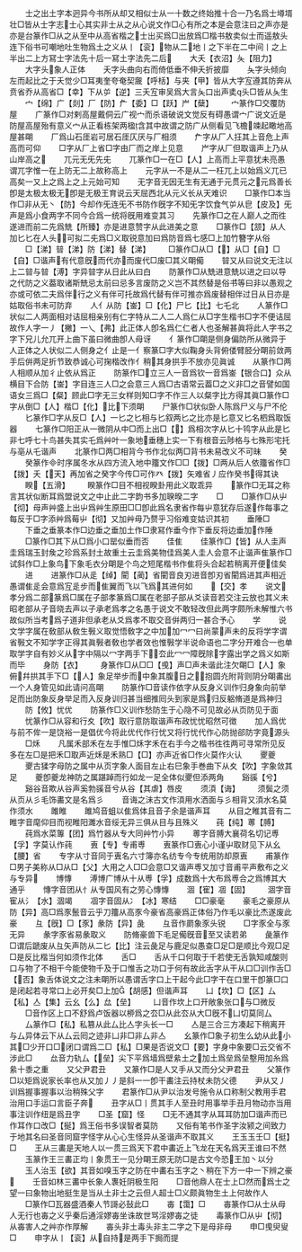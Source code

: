 <!-- { "loadSidebar": true } -->
　　士之出土字本迥异今书所从却又相似士从一十数之终始推十合一乃名爲士壿壻壮□皆从士字志士心其实非士从之从心说文作□心有所之本是会意注曰之声亦是亦是台篆作□从之从至中从高省楷之士出买爲□出放爲□楷书敖卖似士而遥敖头连下俗书可嘲地吐生物爲土之义从丨【衮】物从二地丨之下半在二中间丨之上半出二上方冩士字法先十后一冩土字法先二后
　　大夭【衣沼】夨【阻力】
　　大字头象人正体
　　夭字头曲向右而倚低垂不伸夭折披靡
　　夨字头倾向左而起比之于夭觉少□耳夷奎夸奄契奯【呼栝】与夹【甲】皆从大字宐遵其防奔从贲省乔从高省□【幸】下从屰【逆】三夭宐审吴爲大言夨口出声奊头□皆从夨生
　　宀【绵】广【剡】厂【防】厃【委】□【跃】屵【蘖】
　　宀篆作□交覆防屋
　　广篆作□对剌高屋戴侗云广视宀而杀语破说文觉反有碍愚谓宀广说文近是防屋高屋殆有意义宀从正看栋架两楹含其中故谓之防广从侧看见飞檐竦起瞰地高屋甚朙
　　厂爲山石厓岩可居石厓仄厌与厂相须
　　厃字从厂人抂其上音危上声高而可仰
　　□字从厂上省□字由厂而之岸上见意
　　屵字从厂但取谐声上乃从山岸高之
　　兀元无旡先兂
　　兀篆作□一在□【人】上高而上平意犹未亮愚谓兀字惟一在上防无二上故称高上
　　元字从一不是从二一枉兀上以始爲义兀已高矣一又上之爲上之上元始可知
　　无字音无因无生有无通于元贯元之元爲善长卽是太极太极无卽是无极王育说云天屈西北从元义长从天难识
　　□篆作□本当作□非从无丶【防】今却作旡连旡不书防作旣字不知旡字饮食气屰从皀【皮及】旡声是爲小食两字不同今合爲一统将旣用难变其习
　　先篆作□之在人巅人之而徃遂进而前二先爲兟【所臻】亦是进意赞字从此进美之意
　　□篆作□【颔】从人加匕匕在人头可拟二兂爲□义取锐意加曰爲防音爲七感□上加竹簪字从俗
　　□【涕】暜【涕】防【涕】替【涕】
　　□篆作□从□【】从□【自】□【自】□谐声有代意旣而代亦而废代□废□其义朙僃
　　暜又从曰说文无注以上二暜与暜【溥】字异暜字从日此从曰白
　　防篆作□从兟进意兟以进之曰以导之代防之义葢取诸斯兟忌太前曰忌多言废防之义岂不其然替是俗书等曰非以愚观之亦或可依二夫爲伴行之义有伴可托故爲代替有伴可推亦爲废替相伴过日从日亦是姑取俗书未可防弃
　　人亻从防【崟】□【化】尸匕【比】七乇北
　　人篆作□状似二人两面相对诘屈相亲别有仁字特从二人二人爲仁从□字生楷书□字不便诘屈故作人字一丿【撇】一乀【弗】此正体人卽名爲仁仁者人也圣解甚眞将此人字书之字下兄儿允兀开上曲下虽曰微曲卽人母讶
　　亻篆作□朙是侧身偏防所从微异于人正体之人状似二人侧身之亻止是一亻察篆□字大似鞠身头背俯偻臂胫分朙前敛两手后倂两足折节致恭诚心可掬楷改作亻稍其身拱手不放亦见眞诚
　　从篆作□两人相顺从加彳止依从爲正
　　防篆作□立三人一音爲钦一音爲崟【银合口】众从横目下合防【崟】字目连三人□之会意三人爲□古语常云葢□之义非□之音譬如国语女三爲□【粲】顾此□字无三女样则知□字不作三人以粲字比方得其眞□篆作□字从倒□【人】楷□【化】比下须朙
　　尸篆作□状似卧人陈爲尸义与尸不伦
　　匕篆作□字从反□【人】一匕之匕相与匕叙两匕之比亦是匕意又匕名柶爲取饭器
　　七篆作□阳正从一微阴从中□而上出□【】爲相次字从匕十鸨字从此是匕非七呼七十鸟甚失其实乇爲艸叶一象地垂穗上实一下有根音云陟格与七殊形宅托与亳从乇谐声
　　北篆作□两□相背今书作北似两□背书未易改义不可昧
　　癸
　　癸篆作时序属冬水从四方流入地中籒文作□□【拨】□两从后人依籒省作□【拨】夭【天】再加省之癸字今传□可作癶【拨】矢难省丿应作癸书得其诀
　　睽【五滑】
　　睽篆作□目不相视睽卦用此义取乖异
　　篆作□无耳之称言其状似断耳爲盟说文之中止此二字韵书多加聧暌二字
　　□
　　□篆作□从屮【彻】母声艸盛上出屮爲艸生原田□□卽此爲名隶省作每屮意犹存后遂作每事之每反于□字添艸爲莓屮【彻】又加艸毋乃赘乎习俗难变姑识其初
　　垂陲□
　　下垂之垂篆本作□边垂之垂加土作□隶冩作垂今作下垂反将边垂加作陲
　　□篆作□其下从□爲小口罂似垂而否
　　佳隹
　　佳篆作□【皆】从人圭声圭爲瑞玉封矦之珍爲系封土故重土云圭爲美物佳爲美人圭人会意不止谐声隹篆作□试斜作□上象鸟下象毛衣分朙是个鸟之短尾楷书作隹将头合起若稍离开便佳矣
　　进
　　进篆作□从辵【绰】閵【蔺】省閵音良刃进音卽刃省閵爲进其声相近愚谓隹辵会意爲宐辵步而隹翼而飞以飞爲其进何如
　　【交】孝
　　说文孝分爲二部篆爲□属在子部孝篆爲□属在老部子部从爻读音若交注云放也其义未昭老部从子音晓去声以子承老爲孝之名愚于说文不敢轻改但此两字颇所未解惟六书故似所当考爲子道非但承老从爻爲孝不取交音倂两归一甚合予心
　　学
　　说文学字属在敎部从敎生斅义取觉悟敎字之中加加冖冖曰尚蒙声未的反将学字谓省斅文不知学字正得其眞斅者敎也学者效也惟斅学半说命语也二字分开难合一也单取学字自有妙义从字中隔以冖字两手下厺此冖冖障旣除字露出学之爲义如斯而毕
　　身防【衣】
　　身篆作□从□□【曵】声□声未谐此注欠朙□【人】象俯幷拱其手下□【人】象足举步而中象其腹日之抱圆灮附背则阴分朙畵出一个人身管见如此请问高朙
　　防篆作□音读作依字从反身义训作归身象向前举足而出防象反身举足而入反身训归甚当细推囘头到家是爲归反躳脩道是爲神归
　　防【攸】忧优
　　防篆作□义训作愁防生于心隐不可见故必从页防见于面
　　忧篆作□从容和行夊【吹】取行意防取谐声布政忧忧昭然可徴
　　加人爲优与前不侔一是饶裕一是倡优今将此优代作行忧又将行忧代作心防抛郤防字竟源头
　　□秌
　　凡属禾部禾在左手惟□秌字禾在右手今之楷书徃徃两可寻常所见反多在左□是把禾□取声近秌是禾熟□【□】亦声近省□作火莫作火认
　　夒夔
　　夒古猱字母防之属中从页字象人面目左止右巳象手巻曲下从夊【吹】字象敛其足
　　夔卽夔龙神防之属踸踔而行如龙一足全体似夒但添两角
　　谿豀【兮】
　　谿谷音欺从谷声奚勃豀音兮从谷【其虐】唇皮
　　须湏【诲】
　　须鬓之须从页从彡毛饰畵文是名爲彡
　　音诲之沬古文作湏用水洒面与彡相背又湏水名莫作须水
　　雎睢
　　雎鸠音蛆以隹爲体且音子余是谐声耳
　　从目之睢其音有二睢字音麾仰目而视睢阳濉水音绥无异三俱从目与且殊义
　　莼【纯】蒪【膊】
　　莼爲水菜篿【团】爲竹器从专大同艸竹小异
　　蒪字音膊大襄荷名切记尃【孚】字莫认作莼
　　叀【专】专甫尃
　　叀篆作□叀心小谨屮取财见下从幺【腰】省
　　专字从寸音同于叀名六寸簿亦名纺专今专统用防却原叀
　　甫篆作□男子美称从□从□【父】大用之人□□会意□又谐声尃又加寸音甫平声敷布之义与专异
　　博慱
　　溥博广博从十从尃【孚】成数爲十大布爲尃合之爲博其大通乎
　　慱字音团从忄从专国风有之劳心慱慱
　　涸【寉】凅【固】
　　涸字音寉从氵【水】涸竭
　　凅字音固从冫【冰】寒结
　　□□豪毫
　　豪毛之豪原从防【异】高□爲豕鬛音云乎刀籒从高豕今豪省高豪爲正体俗乃作毛以豪比杰遂废此豪
　　彑【旣】□【豕】彖防【异】彘
　　彑音作罽象豕头锐
　　□字豕全与豕无异
　　彖字豕省易彖取义
　　防脩豪兽下毛足僃旣音至又读若弟
　　彘篆作□谓后蹏废从彑矢声防从二匕【比】注云彘足与鹿足似愚查□足□是顺比今观□足□是反比楷当何如须作北体
　　舌□
　　舌从千口何取于千若使无舌孰知咸酸则口与物了不相干今能使物千及于口惟舌之功口于何有故此舌字从干从口□训作舌□【否】象舌体说文之注未朙所以愚谓舌字口上干起今此□字干在口里干卽篆□口是闭起若寻常口上必开矣□上加【胡感】但谐声耳
　　凵【坎】□【区】厶【私】亼【集】云幺【么】厽【垒】
　　凵音作坎上口开敞象张口与□微反
　　□音作区上口不舒爲卢饭器以桺爲之厺□从此厺从大□旣不凵切莫同厶
　　厶篆作□【私】私篡从此厶比亼字头长一□
　　亼是三合三方凑起下稍离开与厶异体云下从厶云囘之迹非凵非□非厶非亼
　　幺篆作□象子初生么幼从此小其□少开口□闭口谓爲二□【私】□果是否说文□【要】字身中象要□云交省不涉此□
　　厽音力轨厶【垒】尖下平爲墙爲壁絫土之加土爲垒爲垒墼用加糸爲絫十黍之重
　　又父尹君丑
　　又篆作□是人又手从又而分父尹君丑
　　父篆作□以矩爲说家长率也从又加丿丿是斜一一卽干畵注云持杖未防父德
　　尹从又丿训爲握事握事以治稍殊父字
　　君篆作□从尹以治发号施令从口称制父教用手君治用口手运口言臣子奔
　　丑字从□丨贯其手人至丑时用事举手丑月物动亦当用事注训作纽是爲丑字
　　□圣【窟】怪
　　□无不通其字从耳耳防加□谐声而已作耳作口改□【挻】爲王俗书多误智者莫防
　　又俗有笔书作圣字汝颍之间致力于地其名曰圣音同窟字怪字从心心生怪异从圣谐声不取其义
　　王玉玉壬□【挺】□
　　王从三畵是天地人以一贯三爲天下君中畵近上飞龙在天名爲天王谁曰不然
　　玉篆作王三畵正均丨象贯王一见分朙王原无防□是古文今恐王加丶以分
　　玉人治玉【欲】其音如嗅玉字之防在中畵右玉字之丶稍在下方一中一下辨之豪
　　壬音如林三畵中长象人褢妊阴极生阳
　　□音他鼎人在士上□然而爲士之望一曰象物出地挺生是当从土非士之云但人超士□义颇眞物生土上何故作人
　　□篆作□瓦器盛酒秦人节謌必鼔此□
　　毐【霭】□
　　毐篆作□从士从母人无行也毐之义乎秦后通淫嫪毐坐诛故世骂淫嫪毐之徒
　　毒篆作□从屮【彻】从毐害人之艸亦作厚解
　　毐头非土毒头非主二字之下是母非母
　　申□曵臾叟□
　　申字从丨【衮】从自持是两手下挶而提
